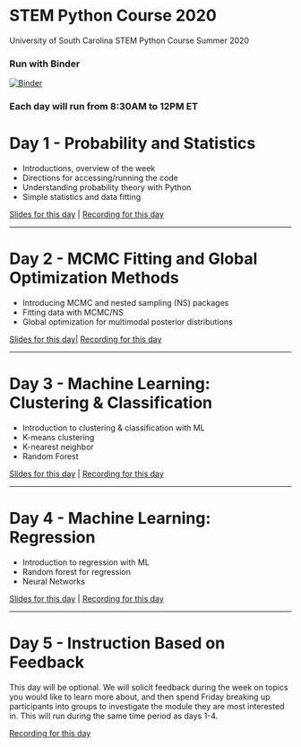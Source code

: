 # STEM Python Course 2020

University of South Carolina STEM Python Course Summer 2020


### Run with Binder

[![Binder](https://mybinder.org/badge_logo.svg)](https://mybinder.org/v2/gh/uofscphysics/STEM_Python_Course/Summer2020)

### Each day will run from 8:30AM to 12PM ET

# Day 1 - Probability and Statistics
* Introductions, overview of the week
* Directions for accessing/running the code
* Understanding probability theory with Python
* Simple statistics and data fitting

[Slides for this day](https://docs.google.com/presentation/d/11_07j09Kxa7lyDdU-eumKqfXzdFePYT2x5q7RT6KwrI/edit?usp=sharing) | 
[Recording for this day](https://youtu.be/z4TvJKNgffg)
____
# Day 2 - MCMC Fitting and Global Optimization Methods
* Introducing MCMC and nested sampling (NS) packages
* Fitting data with MCMC/NS 
* Global optimization for multimodal posterior distributions

[Slides for this day](https://docs.google.com/presentation/d/1WDA-fPV1ouuzx-_FelnE_g2s2J42xSisAOSZvHxSnSU/edit?usp=sharing)| 
[Recording for this day](https://youtu.be/8vwLXxAdC9Y)
____
# Day 3 - Machine Learning: Clustering & Classification
* Introduction to clustering & classification with ML
* K-means clustering
* K-nearest neighbor
* Random Forest

[Slides for this day](https://docs.google.com/presentation/d/1ao4RWm5l6sdd9JhUNdGprSoV19pnqmxU2qfvju5UE5w/edit?usp=sharing) | 
[Recording for this day](https://youtu.be/z-ilieZ5f80)
____
# Day 4 - Machine Learning: Regression
* Introduction to regression with ML
* Random forest for regression
* Neural Networks

[Slides for this day](https://docs.google.com/presentation/d/1292IC5cYID3oUPv5c05HIDM07p-4sKBwqmkVHnd7OcI/edit?usp=sharing) | 
[Recording for this day](https://youtu.be/pAv6p9qgBwc)
____
# Day 5 - Instruction Based on Feedback

This day will be optional. We will solicit feedback during the week on topics you would like to learn more about, and then 
spend Friday breaking up participants into groups to investigate the module they are most interested in. This will
run during the same time period as days 1-4.

[Recording for this day](https://youtu.be/ejvIncgsRPc)
